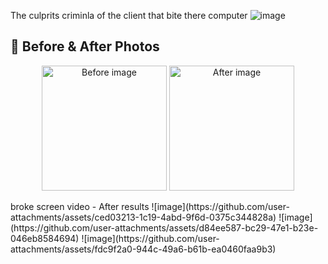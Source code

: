 The culprits criminla of the client that bite there computer
![image](https://github.com/user-attachments/assets/b96aa126-675a-40df-82ed-afecd3c7b2aa)


## 📸 **Before & After Photos**  
<p align="center">
  <img src="https://github.com/user-attachments/assets/a4ea22f1-c59f-45a6-a2d7-849901f3045d" alt="Before image" width="200"/>
  <img src="https://github.com/user-attachments/assets/934bd662-9354-4678-b516-5ee5416ae165" alt="After image" width="200"/>
</p>
broke screen video -
After results 
![image](https://github.com/user-attachments/assets/ced03213-1c19-4abd-9f6d-0375c344828a)
![image](https://github.com/user-attachments/assets/d84ee587-bc29-47e1-b23e-046eb8584694)
![image](https://github.com/user-attachments/assets/fdc9f2a0-944c-49a6-b61b-ea0460faa9b3)
